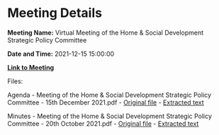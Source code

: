 # Meeting Details

**Meeting Name:** Virtual Meeting of the Home & Social Development Strategic Policy Committee

**Date and Time:** 2021-12-15 15:00:00

**[Link to Meeting](https://www.limerick.ie/council/whats-on/meeting-home-social-development-strategic-policy-committee-6)**

Files: 

Agenda - Meeting of the Home & Social Development Strategic Policy Committee - 15th December 2021.pdf - [Original file](https://www.limerick.ie/sites/default/files/media/documents/2021-12/15122021_spc_agenda.pdf) - [Extracted text](./Agenda%20-%C2%A0Meeting%20of%20the%20Home%20%26%20Social%20Development%20Strategic%20Policy%20Committee%20-%2015th%20December%202021.md)

Minutes - Meeting of the Home & Social Development Strategic Policy Committee - 20th October 2021.pdf - [Original file](https://www.limerick.ie/sites/default/files/media/documents/2021-12/20102021_final_spc_minutes.pdf) - [Extracted text](./Minutes%20-%C2%A0Meeting%20of%20the%20Home%20%26%20Social%20Development%20Strategic%20Policy%20Committee%20-%2020th%20October%202021.md)

